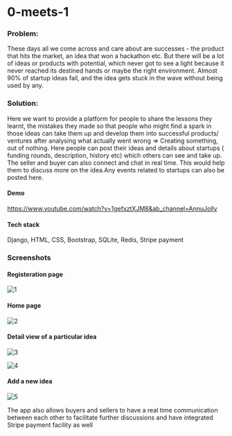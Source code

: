 # 0-meets-1 

### Problem:

These days all we come across and care about are successes - the product that hits the market, an idea that won a hackathon etc. But there will be a lot of ideas or products with potential, which never got to see a light because it never reached its destined hands or maybe the right environment. Almost 90% of startup ideas fail, and the idea gets stuck in the wave without being used by any.

### Solution:

Here we want to provide a platform for people to share the lessons they learnt, the mistakes they made so that people who might find a spark in those ideas can take them up and develop them into successful products/ ventures after analysing what actually went wrong => Creating something, out of nothing. Here people can post their ideas and details about startups ( funding rounds, description, history etc) which others can see and take up. The seller and buyer can also connect and chat in real time. This would help them to discuss more on the idea.Any events related to startups can also be posted here.

#### Demo

https://www.youtube.com/watch?v=1gefxztXJM8&ab_channel=AnnuJolly

#### Tech stack

Django, HTML, CSS, Bootstrap, SQLite, Redis, Stripe payment

### Screenshots

#### Registeration page
![1](https://user-images.githubusercontent.com/43414928/133894811-8b2c68d9-6659-432f-81d8-44cc5ff3a4d4.png)

#### Home page
![2](https://user-images.githubusercontent.com/43414928/133894813-0e2eaf18-85ab-4104-9b7b-4ec7b0dca598.png)

#### Detail view of a particular idea
![3](https://user-images.githubusercontent.com/43414928/133894815-9b58360f-ff57-44ce-a633-f1a1d40b2e8d.png)

![4](https://user-images.githubusercontent.com/43414928/133894819-932e9a1e-1f75-4e26-9c22-7028a70f7828.png)

#### Add a new idea

![5](https://user-images.githubusercontent.com/43414928/133894884-c4bf3622-c32c-4a2e-8681-0be30bd871ab.png)

The app also allows buyers and sellers to have a real time communication between each other to facilitate further discussions and have integrated Stripe payment facility as well
